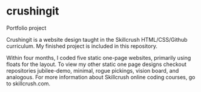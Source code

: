 # crushingit
Portfolio project

Crushingit is a website design taught in the Skillcrush HTML/CSS/Github curriculum. My finished project is included in this repository.

Within four months, I coded five static one-page websites, primarily using floats for the layout. To view my other static one page designs checkout repositories jubilee-demo, minimal, rogue pickings, vision board, and analogous. For more information about Skillcrush online coding courses, go to skillcrush.com.  
